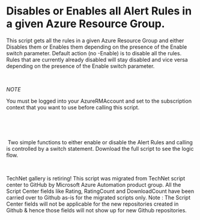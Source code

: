 ﻿Disables or Enables all Alert Rules in a given Azure Resource Group.
====================================================================

            

This script gets all the rules in a given Azure Resource Group and either Disables them or Enables them depending on the presence of the Enable switch parameter. Default action (no -Enable) is to disable all the rules. Rules that are currently already disabled
 will stay disabled and vice versa depending on the presence of the Enable switch parameter.


 


*NOTE*


You must be logged into your AzureRMAccount and set to the subscription context that you want to use before calling this script.


 


 

 Two simple functions to either enable or disable the Alert Rules and calling is controlled by a switch statement. Download the full script to see the logic flow.

 

        
    
TechNet gallery is retiring! This script was migrated from TechNet script center to GitHub by Microsoft Azure Automation product group. All the Script Center fields like Rating, RatingCount and DownloadCount have been carried over to Github as-is for the migrated scripts only. Note : The Script Center fields will not be applicable for the new repositories created in Github & hence those fields will not show up for new Github repositories.
